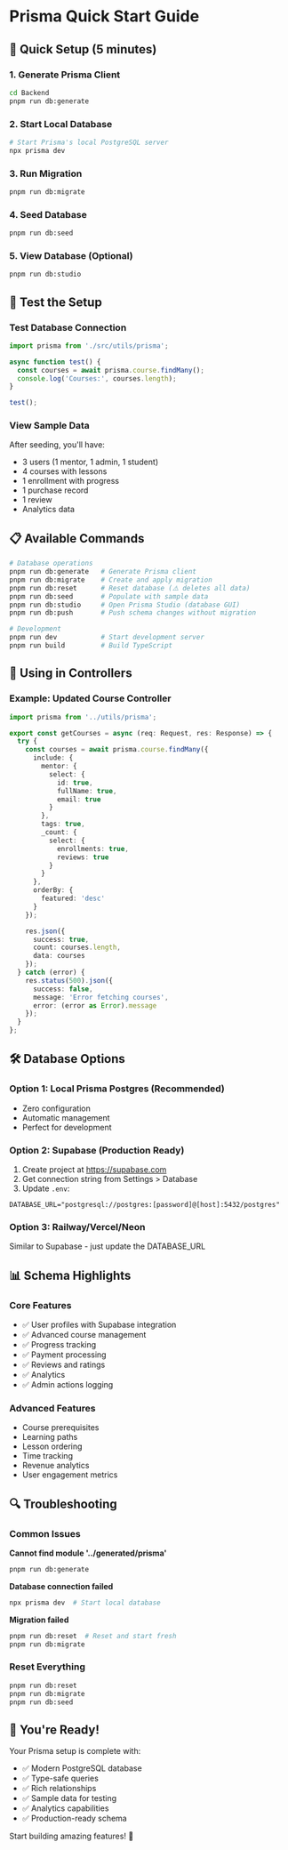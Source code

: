 # Prisma Quick Start Guide

## 🚀 Quick Setup (5 minutes)

### 1. Generate Prisma Client
```bash
cd Backend
pnpm run db:generate
```

### 2. Start Local Database
```bash
# Start Prisma's local PostgreSQL server
npx prisma dev
```

### 3. Run Migration
```bash
pnpm run db:migrate
```

### 4. Seed Database
```bash
pnpm run db:seed
```

### 5. View Database (Optional)
```bash
pnpm run db:studio
```

## 🎯 Test the Setup

### Test Database Connection
```typescript
import prisma from './src/utils/prisma';

async function test() {
  const courses = await prisma.course.findMany();
  console.log('Courses:', courses.length);
}

test();
```

### View Sample Data
After seeding, you'll have:
- 3 users (1 mentor, 1 admin, 1 student)
- 4 courses with lessons
- 1 enrollment with progress
- 1 purchase record
- 1 review
- Analytics data

## 📋 Available Commands

```bash
# Database operations
pnpm run db:generate   # Generate Prisma client
pnpm run db:migrate    # Create and apply migration
pnpm run db:reset      # Reset database (⚠️ deletes all data)
pnpm run db:seed       # Populate with sample data
pnpm run db:studio     # Open Prisma Studio (database GUI)
pnpm run db:push       # Push schema changes without migration

# Development
pnpm run dev           # Start development server
pnpm run build         # Build TypeScript
```

## 🔧 Using in Controllers

### Example: Updated Course Controller
```typescript
import prisma from '../utils/prisma';

export const getCourses = async (req: Request, res: Response) => {
  try {
    const courses = await prisma.course.findMany({
      include: {
        mentor: {
          select: {
            id: true,
            fullName: true,
            email: true
          }
        },
        tags: true,
        _count: {
          select: {
            enrollments: true,
            reviews: true
          }
        }
      },
      orderBy: {
        featured: 'desc'
      }
    });

    res.json({
      success: true,
      count: courses.length,
      data: courses
    });
  } catch (error) {
    res.status(500).json({
      success: false,
      message: 'Error fetching courses',
      error: (error as Error).message
    });
  }
};
```

## 🛠️ Database Options

### Option 1: Local Prisma Postgres (Recommended)
- Zero configuration
- Automatic management
- Perfect for development

### Option 2: Supabase (Production Ready)
1. Create project at https://supabase.com
2. Get connection string from Settings > Database
3. Update `.env`:
```env
DATABASE_URL="postgresql://postgres:[password]@[host]:5432/postgres"
```

### Option 3: Railway/Vercel/Neon
Similar to Supabase - just update the DATABASE_URL

## 📊 Schema Highlights

### Core Features
- ✅ User profiles with Supabase integration
- ✅ Advanced course management
- ✅ Progress tracking
- ✅ Payment processing
- ✅ Reviews and ratings
- ✅ Analytics
- ✅ Admin actions logging

### Advanced Features
- Course prerequisites
- Learning paths
- Lesson ordering
- Time tracking
- Revenue analytics
- User engagement metrics

## 🔍 Troubleshooting

### Common Issues

**Cannot find module '../generated/prisma'**
```bash
pnpm run db:generate
```

**Database connection failed**
```bash
npx prisma dev  # Start local database
```

**Migration failed**
```bash
pnpm run db:reset  # Reset and start fresh
pnpm run db:migrate
```

### Reset Everything
```bash
pnpm run db:reset
pnpm run db:migrate
pnpm run db:seed
```

## 🎉 You're Ready!

Your Prisma setup is complete with:
- ✅ Modern PostgreSQL database
- ✅ Type-safe queries
- ✅ Rich relationships
- ✅ Sample data for testing
- ✅ Analytics capabilities
- ✅ Production-ready schema

Start building amazing features! 🚀
